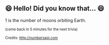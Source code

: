 ## :smile: Hello! Did you know that... :smile:
1 is the number of moons orbiting Earth.

<sup>(come back in 5 minutes for the next trivia)</sup>


<sup>Credits: http://numbersapi.com</sup>
